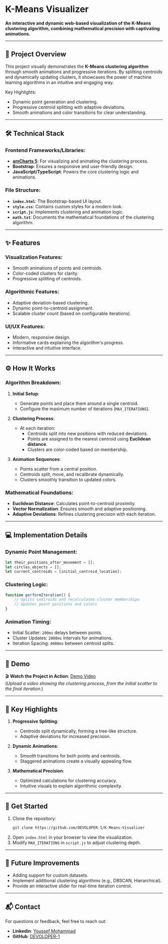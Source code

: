 # K-Means Visualizer

**An interactive and dynamic web-based visualization of the K-Means clustering algorithm, combining mathematical precision with captivating animations.** 

---

## 📜 **Project Overview**

This project visually demonstrates the **K-Means clustering algorithm** through smooth animations and progressive iterations. By splitting centroids and dynamically updating clusters, it showcases the power of machine learning algorithms in an intuitive and engaging way.

Key Highlights:
- Dynamic point generation and clustering.
- Progressive centroid splitting with adaptive deviations.
- Smooth animations and color transitions for clear understanding.

---

## 🛠️ **Technical Stack**

### **Frontend Frameworks/Libraries**:
- **[amCharts 5](https://www.amcharts.com/)**: For visualizing and animating the clustering process.
- **Bootstrap**: Ensures a responsive and user-friendly design.
- **JavaScript/TypeScript**: Powers the core clustering logic and animations.

### **File Structure**:
- **`index.html`**: The Bootstrap-based UI layout.
- **`style.css`**: Contains custom styles for a modern look.
- **`script.js`**: Implements clustering and animation logic.
- **`math.txt`**: Documents the mathematical foundations of the clustering algorithm.

---

## ✨ **Features**

### **Visualization Features**:
- Smooth animations of points and centroids.
- Color-coded clusters for clarity.
- Progressive splitting of centroids.

### **Algorithmic Features**:
- Adaptive deviation-based clustering.
- Dynamic point-to-centroid assignment.
- Scalable cluster count (based on configurable iterations).

### **UI/UX Features**:
- Modern, responsive design.
- Informative cards explaining the algorithm's progress.
- Interactive and intuitive interface.

---

## ⚙️ **How It Works**

### **Algorithm Breakdown**:
1. **Initial Setup**:
   - Generate points and place them around a single centroid.
   - Configure the maximum number of iterations (`MAX_ITERATIONS`).

2. **Clustering Process**:
   - At each iteration:
     - Centroids split into new positions with reduced deviations.
     - Points are assigned to the nearest centroid using **Euclidean distance**.
     - Clusters are color-coded based on membership.

3. **Animation Sequences**:
   - Points scatter from a central position.
   - Centroids split, move, and recalibrate dynamically.
   - Clusters smoothly transition to updated colors.

### **Mathematical Foundations**:
- **Euclidean Distance**: Calculates point-to-centroid proximity.
- **Vector Normalization**: Ensures smooth and adaptive positioning.
- **Adaptive Deviations**: Refines clustering precision with each iteration.

---

## 💻 **Implementation Details**

### **Dynamic Point Management**:
```javascript
let their_positions_after_movement = [];
let circles_objects = [];
let current_centroids = [initial_centroid_location];
```

### **Clustering Logic**:
```javascript
function performIteration() {
    // Splits centroids and recalculates cluster memberships
    // Updates point positions and colors
}
```

### **Animation Timing**:
- Initial Scatter: `200ms` delays between points.
- Cluster Updates: `2000ms` intervals for animations.
- Iteration Spacing: `4000ms` between centroid splits.

---

## 🎥 **Demo**

🎬 **Watch the Project in Action**: [Demo Video](#)  
(*Upload a video showing the clustering process, from the initial scatter to the final iteration.*)

---

## 📖 **Key Highlights**

1. **Progressive Splitting**:
   - Centroids split dynamically, forming a tree-like structure.
   - Adaptive deviations for increased precision.

2. **Dynamic Animations**:
   - Smooth transitions for both points and centroids.
   - Staggered animations create a visually appealing flow.

3. **Mathematical Precision**:
   - Optimized calculations for clustering accuracy.
   - Intuitive visuals to explain algorithmic complexity.

---

## 🚀 **Get Started**

1. Clone the repository:
   ```bash
   git clone https://github.com/DEVOLOPER-1/K-Means-Visualizer
   ```
2. Open `index.html` in your browser to view the visualization.
3. Modify `MAX_ITERATIONS` in `script.js` to adjust clustering depth.

---

## 🧠 **Future Improvements**
- Adding support for custom datasets.
- Implement additional clustering algorithms (e.g., DBSCAN, Hierarchical).
- Provide an interactive slider for real-time iteration control.

---

## 📬 Contact
For questions or feedback, feel free to reach out:
- **Linkedin**: [Youssef Mohammad](https://www.linkedin.com/in/youssef-mohammad-9341a71a7)
- **GitHub**: [DEVOLOPER-1](https://github.com/DEVOLOPER-1)
